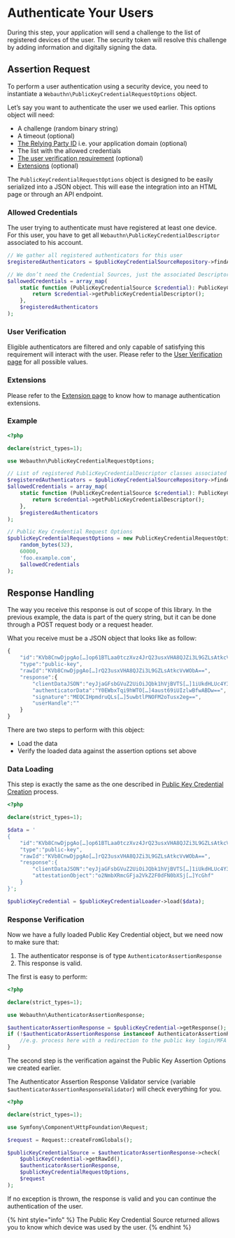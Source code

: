 # Authenticate Your Users

During this step, your application will send a challenge to the list of registered devices of the user. The security token will resolve this challenge by adding information and digitally signing the data.

## Assertion Request

To perform a user authentication using a security device, you need to instantiate a `Webauthn\PublicKeyCredentialRequestOptions` object.

Let’s say you want to authenticate the user we used earlier. This options object will need:

* A challenge \(random binary string\)
* A timeout \(optional\)
* [The Relying Party ID](../../pre-requisites/the-relaying-party.md) i.e. your application domain \(optional\)
* The list with the allowed credentials
* [The user verification requirement](../../deep-into-the-framework/user-verification.md) \(optional\)
* [Extensions](../../deep-into-the-framework/extensions.md) \(optional\)

The `PublicKeyCredentialRequestOptions` object is designed to be easily serialized into a JSON object. This will ease the integration into an HTML page or through an API endpoint.

### Allowed Credentials

The user trying to authenticate must have registered at least one device. For this user, you have to get all `Webauthn\PublicKeyCredentialDescriptor` associated to his account.

```php
// We gather all registered authenticators for this user
$registeredAuthenticators = $publicKeyCredentialSourceRepository->findAllForUserEntity($userEntity);

// We don’t need the Credential Sources, just the associated Descriptors
$allowedCredentials = array_map(
    static function (PublicKeyCredentialSource $credential): PublicKeyCredentialDescriptor {
        return $credential->getPublicKeyCredentialDescriptor();
    },
    $registeredAuthenticators
);
```

### User Verification

Eligible authenticators are filtered and only capable of satisfying this requirement will interact with the user. Please refer to the [User Verification page](../../deep-into-the-framework/user-verification.md) for all possible values.

### Extensions

Please refer to the [Extension page](../../deep-into-the-framework/extensions.md) to know how to manage authentication extensions.

### Example

```php
<?php

declare(strict_types=1);

use Webauthn\PublicKeyCredentialRequestOptions;

// List of registered PublicKeyCredentialDescriptor classes associated to the user
$registeredAuthenticators = $publicKeyCredentialSourceRepository->findAllForUserEntity($userEntity);
$allowedCredentials = array_map(
    static function (PublicKeyCredentialSource $credential): PublicKeyCredentialDescriptor {
        return $credential->getPublicKeyCredentialDescriptor();
    },
    $registeredAuthenticators
);

// Public Key Credential Request Options
$publicKeyCredentialRequestOptions = new PublicKeyCredentialRequestOptions(
    random_bytes(32),                                                           // Challenge
    60000,                                                                      // Timeout
    'foo.example.com',                                                          // Relying Party ID
    $allowedCredentials                                                         // Extensions
);
```

## Response Handling

The way you receive this response is out of scope of this library. In the previous example, the data is part of the query string, but it can be done through a POST request body or a request header.

What you receive must be a JSON object that looks like as follow:

```javascript
{
    "id":"KVb8CnwDjpgAo[…]op61BTLaa0tczXvz4JrQ23usxVHA8QJZi3L9GZLsAtkcVvWObA",
    "type":"public-key",
    "rawId":"KVb8CnwDjpgAo[…]rQ23usxVHA8QJZi3L9GZLsAtkcVvWObA==",
    "response":{
        "clientDataJSON":"eyJjaGFsbGVuZ2UiOiJQbk1hVjBVTS[…]1iUkdHLUc4Y3BDSdGUifQ==",
        "authenticatorData":"Y0EWbxTqi9hWTO[…]4aust69iUIzlwBfwABDw==",
        "signature":"MEQCIHpmdruQLs[…]5uwbtlPNOFM2oTusx2eg==",
        "userHandle":""
    }
}
```

There are two steps to perform with this object:

* Load the data
* Verify the loaded data against the assertion options set above

### Data Loading

This step is exactly the same as the one described in [Public Key Credential Creation](authenticator-registration.md) process.

```php
<?php

declare(strict_types=1);

$data = '
{
    "id":"KVb8CnwDjpgAo[…]op61BTLaa0tczXvz4JrQ23usxVHA8QJZi3L9GZLsAtkcVvWObA",
    "type":"public-key",
    "rawId":"KVb8CnwDjpgAo[…]rQ23usxVHA8QJZi3L9GZLsAtkcVvWObA==",
    "response":{
        "clientDataJSON":"eyJjaGFsbGVuZ2UiOiJQbk1hVjBVTS[…]1iUkdHLUc4Y3BDSdGUifQ==",
        "attestationObject":"o2NmbXRmcGFja2VkZ2F0dFN0bXSj[…]YcGhf"
    }
}';

$publicKeyCredential = $publicKeyCredentialLoader->load($data);
```

### Response Verification

Now we have a fully loaded Public Key Credential object, but we need now to make sure that:

1. The authenticator response is of type `AuthenticatorAssertionResponse`
2. This response is valid.

The first is easy to perform:

```php
<?php

declare(strict_types=1);

use Webauthn\AuthenticatorAssertionResponse;

$authenticatorAssertionResponse = $publicKeyCredential->getResponse();
if (!$authenticatorAssertionResponse instanceof AuthenticatorAssertionResponse) {
    //e.g. process here with a redirection to the public key login/MFA page. 
}
```

The second step is the verification against the Public Key Assertion Options we created earlier.

The Authenticator Assertion Response Validator service \(variable `$authenticatorAssertionResponseValidator`\) will check everything for you.

```php
<?php

declare(strict_types=1);

use Symfony\Component\HttpFoundation\Request;

$request = Request::createFromGlobals();

$publicKeyCredentialSource = $authenticatorAssertionResponse->check(
    $publicKeyCredential->getRawId(),
    $authenticatorAssertionResponse,
    $publicKeyCredentialRequestOptions,
    $request
);
```

If no exception is thrown, the response is valid and you can continue the authentication of the user.

{% hint style="info" %}
The Public Key Credential Source returned allows you to know which device was used by the user.
{% endhint %}

